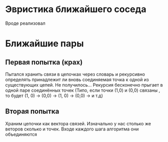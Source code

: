 # Эвристика ближайшего соседа
Вроде реализовал
# Ближайшие пары
## Первая попытка (крах)
Пытался хранить связи в цепочках через словарь и рекурсивно определять принадлежит ли вновь соединяемая точка к одной из существующих цепей. Не получилось...
Рекурсия бесконечно прыгает в одной паре соединённых точек (Типо, если точки (1,0) и (0,0) связаны , то будет (1, 0) ->  (0,0) -> (1, 0) ->  (0,0) ->  и т.д)
## Вторая попытка 
Храним цепочки как вектора связей. Изначально у нас столько же веторов сколько и точек. Входе каждого шага алгоритма они объединяются